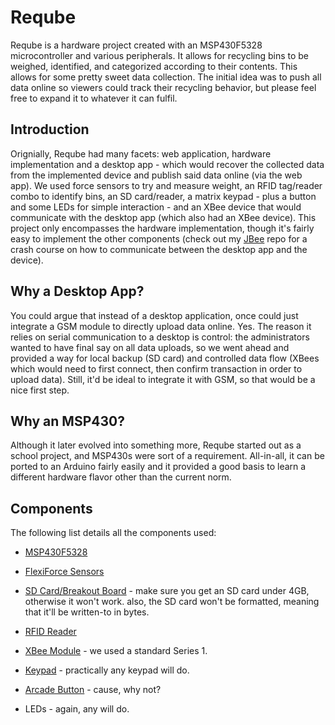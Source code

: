 Reqube
======

Reqube is a hardware project created with an MSP430F5328 microcontroller and various peripherals. It allows for recycling bins to be weighed, identified,  and categorized according to their contents. This allows for some pretty sweet data collection. The initial idea was to push all data online so viewers could track their recycling behavior, but please feel free to expand it to whatever it can fulfil. 

Introduction
------------

Orignially, Reqube had many facets: web application, hardware implementation and a desktop app - which would recover the collected data from the implemented device and publish said data online (via the web app). We used force sensors to try and measure weight, an RFID tag/reader combo to identify bins, an SD card/reader, a matrix keypad - plus a button and some LEDs for simple interaction - and an XBee device that would communicate with the desktop app (which also had an XBee device).  This project only encompasses the hardware implementation, though it's fairly easy to implement the other components (check out my [JBee][1] repo for a crash course on how to communicate between the desktop app and the device). 

Why a Desktop App?
------------------

You could argue that instead of a desktop application, once could just integrate a GSM module to directly upload data online. Yes. The reason it relies on serial communication to a desktop is control: the administrators wanted to have final say on all data uploads, so we went ahead and provided a way for local backup (SD card) and controlled data flow (XBees which would need to first connect, then confirm transaction in order to upload data). Still, it'd be ideal to integrate it with GSM, so that would be a nice first step.



Why an MSP430?
--------------

Although it later evolved into something more, Reqube started out as a school project, and MSP430s were sort of a requirement. All-in-all, it can be ported to an Arduino fairly easily and it provided a good basis to learn a different hardware flavor other than the current norm.

Components
----------

The following list details all the components used:

- [MSP430F5328][2]

- [FlexiForce Sensors][3]

- [SD Card/Breakout Board][4] - make sure you get an SD card under 4GB, otherwise it won't work. also, the SD card won't be formatted, meaning that it'll be written-to in bytes.

- [RFID Reader][5]

- [XBee Module][6] - we used a standard Series 1.

- [Keypad][7] - practically any keypad will do.

- [Arcade Button][8] - cause, why not?

- LEDs - again, any will do.






[1]:https://github.com/yoaquim/JBeeCommunicator
[2]:http://www.ti.com/product/msp430f5328
[3]:http://www.tekscan.com/flexible-force-sensors
[4]:https://www.sparkfun.com/products/11403
[5]:https://www.sparkfun.com/products/11827
[6]:https://www.adafruit.com/products/128
[7]:https://www.adafruit.com/products/419
[8]:https://www.sparkfun.com/products/9341



